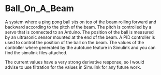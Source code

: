 # Ball_On_A_Beam
A system where a  ping pong ball sits on top of the beam rolling forward and backward according to the pitch of the beam. The pitch is controlled by a servo that is connected to an Arduino. The position of the ball is measured by an ultrasonic sensor mounted at the end of the beam.
A PID controller is used to control the position of the ball on the beam. The values of the controller where generated by the autotune feature in Simulink and you can find the simulink files attached. 

The current values have a very strong derivative response, so I would advise to use filtration for the values in Simulink for any future work.
